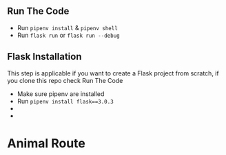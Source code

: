 
## Run The Code
- Run `pipenv install` & `pipenv shell`
- Run `flask run` or `flask run --debug`


## Flask Installation
This step is applicable if you want to create a Flask project from scratch, if you clone this repo check Run The Code
- Make sure pipenv are installed
- Run `pipenv install flask==3.0.3`
- 
- 
# Animal Route
